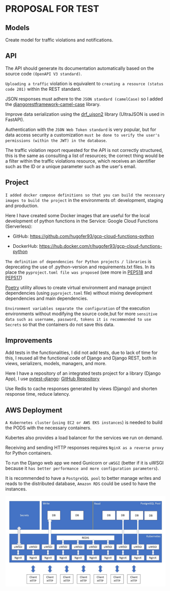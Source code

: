 # PROPOSAL FOR TEST


## Models

Create model for traffic violations and notifications.


## API

The API should generate its documentation automatically based on the source code `(OpenAPI V3 standard)`.

`Uploading a traffic` violation is equivalent to `creating a resource (status code 201)` within the REST standard.

JSON responses must adhere to the `JSON standard (camelCase)` so I added the [djangorestframework-camel-case](https://github.com/vbabiy/djangorestframework-camel-case) library.

Improve data serialization using the [drf_ujson2](https://github.com/Amertz08/drf_ujson2) library (UltraJSON is used in FastAPI).

Authentication with the `JSON Web Token standard` is very popular, but for data access security a customization `must be done to verify the user's permissions (within the JWT) in the database`.

The traffic violation report requested for the API is not correctly structured, this is the same as consulting a list of resources; the correct thing would be a filter within the traffic violations resource, which receives an identifier such as the ID or a unique parameter such as the user's email.


## Project

`I added docker compose definitions so that you can build the necessary images to build the project` in the environments of: development, staging and production.

Here I have created some Docker images that are useful for the local development of python functions in the Service: Google Cloud Functions (Serverless):

- GitHub: https://github.com/hugofer93/gcp-cloud-functions-python

- DockerHub: https://hub.docker.com/r/hugofer93/gcp-cloud-functions-python

`The definition of dependencies for Python projects / libraries` is deprecating the use of .python-version and requirements.txt files. In its place the `pyproject.toml file was proposed` (see more in [PEP518](https://peps.python.org/pep-0518/) and [PEP517](https://peps.python.org/pep-0517/))

[Poetry](https://python-poetry.org/) utility allows to create virtual environment and manage project dependencies (using `pyproject.toml` file) without mixing development dependencies and main dependencies.

`Environment variables separate the configuration` of the execution environments without modifying the source code,but for more `sensitive data such as username, password, tokens it is recommended to use Secrets` so that the containers do not save this data.


## Improvements

Add tests in the functionalities, I did not add tests, due to lack of time for this, I reused all the functional code of Django and Django REST, both in views, serializers, models, managers, and more.

Here I have a repository of an integrated tests project for a library (Django App), I use [pytest-django](https://github.com/pytest-dev/pytest-django): [GitHub Repository](https://github.com/hugofer93/django-ec-idcardfield/tree/devel)

Use Redis to cache responses generated by views (Django) and shorten response time, reduce latency.


## AWS Deployment

`A Kubernetes cluster` (`using EC2 or AWS EKS instances`) is needed to build the PODS with the necessary containers.

Kubertes also provides a load balancer for the services we run on demand.

Receiving and sending HTTP responses requires `NginX as a reverse proxy` for Python containers.

To run the Django web app we need Gunicorn or `uWSGI` (better if it is uWSGI because it `has better performance and more configuration parameters`).

It is recommended to have a `PostgreSQL pool` to better manage writes and reads to the distributed database, `Amazon RDS` could be used to have the instances.

![](resources/images/architecture-design.jpg)
